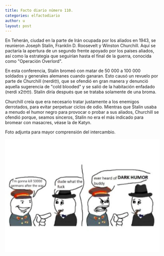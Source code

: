 ```yaml
---
title: Facto diario número 110.
categories: elfactodiario
author: u
layout: post
---
```

En Teherán, ciudad en la parte de Irán ocupada por los aliados en 1943, se reunieron Joseph Stalin, Franklin D. Roosevelt y Winston Churchill. Aquí se pactaría la apertura de un segundo frente apoyado por los países aliados, así como la estrategia que seguirían hasta el final de la guerra, conocida como "Operación Overlord".

En esta conferencia, Stalin bromeó con matar de 50 000 a 100 000 soldados y generales alemanes cuando ganaran. Esto causó un revuelo por parte de Churchill (nerdi🤓), que se ofendió en gran manera y denunció aquella sugerencia de "cold blooded" y se salió de la habitación enfadado (nerdi x2🤓🤓). Stalin diría después que se trataba solamente de una broma.

Churchill creía que era necesario tratar justamente a los enemigos derrotados, para evitar perpetuar ciclos de odio. Mientras que Stalin usaba a menudo el humor negro para provocar o probar a sus aliados, Churchill se ofendió porque, seamos sinceros, Stalin no era el más indicado para bromear con masacres, véase la de Katyn.

Foto adjunta para mayor comprensión del intercambio.

![2025_07_27_16_48_28_untitled-1.webp](/assets/2025_07_27_16_48_28_untitled-1.webp)
